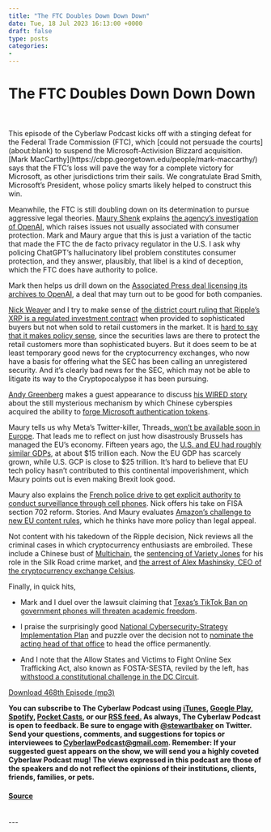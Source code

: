 ```yaml
---
title: "The FTC Doubles Down Down Down"
date: Tue, 18 Jul 2023 16:13:00 +0000
draft: false
type: posts
categories: 
- 
---
```

# The FTC Doubles Down Down Down

<br/>

<br/>
This episode of the Cyberlaw Podcast kicks off with a stinging defeat for the Federal Trade Commission (FTC), which [could not persuade the courts](about:blank) to suspend the Microsoft-Activision Blizzard acquisition. [Mark MacCarthy](https://cbpp.georgetown.edu/people/mark-maccarthy/) says that the FTC’s loss will pave the way for a complete victory for Microsoft, as other jurisdictions trim their sails. We congratulate Brad Smith, Microsoft’s President, whose policy smarts likely helped to construct this win.

Meanwhile, the FTC is still doubling down on its determination to pursue aggressive legal theories. [Maury Shenk](https://www.steptoe.com/en/lawyers/maury-shenk.html) explains [the agency’s investigation of OpenAI](https://urldefense.com/v3/__https:/www.washingtonpost.com/technology/2023/07/13/ftc-openai-chatgpt-sam-altman-lina-khan/?utm_source=pocket_saves__;!!ApXA7kLm!1MMleloFuwbfw8bXS_qtwkcLew3u-YFa9bQV9G-0wRjh4Swsqu_CmYr09AuWtTF-FhBdDEh6vbwlmnX39qSnsw$), which raises issues not usually associated with consumer protection. Mark and Maury argue that this is just a variation of the tactic that made the FTC the de facto privacy regulator in the U.S. I ask why policing ChatGPT’s hallucinatory libel problem constitutes consumer protection, and they answer, plausibly, that libel is a kind of deception, which the FTC does have authority to police.

Mark then helps us drill down on the [Associated Press deal licensing its archives to OpenAI](https://urldefense.com/v3/__https:/apnews.com/article/openai-chatgpt-associated-press-ap-f86f84c5bcc2f3b98074b38521f5f75a__;!!ApXA7kLm!2VOqeVg5pQ_hMzPDaLLasPyDIgO7sL12YwOJnt5lzPdZLw4YcszKl7pJ3CTzO5mrGE8AooQb79mcnaMuM_0v6w$), a deal that may turn out to be good for both companies.

[Nick Weaver](https://www.linkedin.com/in/nicholas-weaver-13893644/) and I try to make sense of [the district court ruling that Ripple’s XRP is a regulated investment contract](https://urldefense.com/v3/__https:/www.washingtonpost.com/business/2023/07/13/crypto-ripple-sec-regulation-securities/?utm_source=pocket_saves__;!!ApXA7kLm!1MMleloFuwbfw8bXS_qtwkcLew3u-YFa9bQV9G-0wRjh4Swsqu_CmYr09AuWtTF-FhBdDEh6vbwlmnVLDm0yXw$) when provided to sophisticated buyers but not when sold to retail customers in the market. It is [hard to say that it makes policy sense](https://lawprofessors.typepad.com/business_law/2023/07/so-ripple.html), since the securities laws are there to protect the retail customers more than sophisticated buyers. But it does seem to be at least temporary good news for the cryptocurrency exchanges, who now have a basis for offering what the SEC has been calling an unregistered security. And it’s clearly bad news for the SEC, which may not be able to litigate its way to the Cryptopocalypse it has been pursuing.

[Andy Greenberg](https://www.wired.com/author/andy-greenberg/) makes a guest appearance to discuss [his WIRED story](https://urldefense.com/v3/__https:/www.wired.com/story/microsoft-cloud-attack-china-hackers/?utm_source=pocket_saves__;!!ApXA7kLm!1MMleloFuwbfw8bXS_qtwkcLew3u-YFa9bQV9G-0wRjh4Swsqu_CmYr09AuWtTF-FhBdDEh6vbwlmnUR_10qpA$) about the still mysterious mechanism by which Chinese cyberspies acquired the ability to [forge Microsoft authentication tokens](https://urldefense.com/v3/__https:/www.securityweek.com/chinese-cyberspies-used-forged-authentication-tokens-to-hack-government-emails/?utm_source=pocket_saves__;!!ApXA7kLm!1MMleloFuwbfw8bXS_qtwkcLew3u-YFa9bQV9G-0wRjh4Swsqu_CmYr09AuWtTF-FhBdDEh6vbwlmnWXtMKB3g$). 

Maury tells us why Meta’s Twitter-killer, Threads[, won’t be available soon in Europe](https://urldefense.com/v3/__https:/techcrunch.com/2023/07/14/meta-is-blocking-eu-based-users-from-accessing-threads-via-vpn/?utm_source=pocket_saves__;!!ApXA7kLm!1MMleloFuwbfw8bXS_qtwkcLew3u-YFa9bQV9G-0wRjh4Swsqu_CmYr09AuWtTF-FhBdDEh6vbwlmnVn7bvgVA$). That leads me to reflect on just how disastrously Brussels has managed the EU’s economy. Fifteen years ago, the [U.S. and EU had roughly similar GDPs](https://www.wsj.com/articles/europeans-poorer-inflation-economy-255eb629?mod=hp_lead_pos7), at about $15 trillion each. Now the EU GDP has scarcely grown, while U.S. GCP is close to $25 trillion. It’s hard to believe that EU tech policy hasn’t contributed to this continental impoverishment, which Maury points out is even making Brexit look good. 

Maury also explains the [French police drive to get explicit authority to conduct surveillance through cell phones](https://urldefense.com/v3/__https:/www.schneier.com/blog/archives/2023/07/french-police-will-be-able-to-spy-on-people-through-their-cell-phones.html?utm_source=pocket_saves__;!!ApXA7kLm!1MMleloFuwbfw8bXS_qtwkcLew3u-YFa9bQV9G-0wRjh4Swsqu_CmYr09AuWtTF-FhBdDEh6vbwlmnXAYDjnmg$). Nick offers his take on FISA section 702 reform. Stories. And Maury evaluates [Amazon’s challenge to new EU content rules](https://urldefense.com/v3/__https:/www.cnbc.com/2023/07/11/amazon-launches-first-us-challenge-to-eu-content-rules.html?utm_source=pocket_saves__;!!ApXA7kLm!1MMleloFuwbfw8bXS_qtwkcLew3u-YFa9bQV9G-0wRjh4Swsqu_CmYr09AuWtTF-FhBdDEh6vbwlmnXMEeuUPQ$), which he thinks have more policy than legal appeal.

Not content with his takedown of the Ripple decision, Nick reviews all the criminal cases in which cryptocurrency enthusiasts are embroiled. These include a Chinese bust of [Multichain,](https://urldefense.com/v3/__https:/www.theblock.co/post/239589/multichain-ceases-operations-as-ceos-sister-is-detained-in-china-while-holding-220-million-of-funds?utm_source=pocket_saves__;!!ApXA7kLm!1MMleloFuwbfw8bXS_qtwkcLew3u-YFa9bQV9G-0wRjh4Swsqu_CmYr09AuWtTF-FhBdDEh6vbwlmnViyGaFdA$) the [sentencing of Variety Jones](https://urldefense.com/v3/__https:/therecord.media/silk-road-mentor-variety-jones-sentenced-to-20-years?utm_source=pocket_saves__;!!ApXA7kLm!1MMleloFuwbfw8bXS_qtwkcLew3u-YFa9bQV9G-0wRjh4Swsqu_CmYr09AuWtTF-FhBdDEh6vbwlmnUhKL-wwg$) for his role in the Silk Road crime market, and [the arrest of Alex Mashinsky, CEO of the cryptocurrency exchange Celsius](https://www.nytimes.com/2023/07/13/business/celsius-cryptocurrency-founder-arrested.html).

Finally, in quick hits, 

-   Mark and I duel over the lawsuit claiming that [Texas’s TikTok Ban on government phones will threaten academic freedom](https://urldefense.com/v3/__https:/www.nytimes.com/2023/07/13/business/texas-tiktok-ban-challenge.html?utm_source=pocket_saves__;!!ApXA7kLm!1MMleloFuwbfw8bXS_qtwkcLew3u-YFa9bQV9G-0wRjh4Swsqu_CmYr09AuWtTF-FhBdDEh6vbwlmnUFRSMsiw$).
    
-   I praise the surprisingly good [National Cybersecurity-Strategy Implementation Plan](https://urldefense.com/v3/__https:/www.whitehouse.gov/wp-content/uploads/2023/07/National-Cybersecurity-Strategy-Implementation-Plan-WH.gov_.pdf?utm_source=pocket_saves__;!!ApXA7kLm!1MMleloFuwbfw8bXS_qtwkcLew3u-YFa9bQV9G-0wRjh4Swsqu_CmYr09AuWtTF-FhBdDEh6vbwlmnVOnbZJQw$) and puzzle over the decision not to [nominate the acting head of that office](https://urldefense.com/v3/__https:/therecord.media/oncd-acting-director-kemba-walden-told-she-will-not-receive-nomination?utm_source=pocket_saves__;!!ApXA7kLm!1MMleloFuwbfw8bXS_qtwkcLew3u-YFa9bQV9G-0wRjh4Swsqu_CmYr09AuWtTF-FhBdDEh6vbwlmnWOetD7WA$) to head the office permanently.
    
-   And I note that the Allow States and Victims to Fight Online Sex Trafficking Act, also known as FOSTA-SESTA, reviled by the left, has [withstood a constitutional challenge in the DC Circuit](https://urldefense.com/v3/__https:/www.law360.com/technology/articles/1697284?nl_pk=ba937d35-603d-43df-b094-ca4dcdcccf39&nlaidx=6&nlsidx=0&read_more=1&utm_source=pocket_saves__;!!ApXA7kLm!1MMleloFuwbfw8bXS_qtwkcLew3u-YFa9bQV9G-0wRjh4Swsqu_CmYr09AuWtTF-FhBdDEh6vbwlmnXMENogug$).
    

[Download 468th Episode (mp3)](https://www.steptoe.com/podcasts/TheCyberlawPodcast-468.mp3)

**You can subscribe to The Cyberlaw Podcast using [iTunes](https://itunes.apple.com/us/podcast/steptoe-cyberlaw-podcast/id830593115?mt=2), [Google Play](https://play.google.com/music/listen#/ps/Ikx2d2ncjvw6zuoq3zh4qp2i7qu), [Spotify](https://open.spotify.com/show/3Co2wdTUaZr4Xqnlxs4soG), [Pocket Casts](http://pcasts.in/steptoe), or our [RSS feed.](http://www.steptoe.com/feed-Cyberlaw.rss) As always, The Cyberlaw Podcast is open to feedback. Be sure to engage with [@stewartbaker](https://twitter.com/stewartbaker) on Twitter. Send your questions, comments, and suggestions for topics or interviewees to [CyberlawPodcast@gmail.com](mailto:CyberlawPodcast@gmail.com). Remember: If your suggested guest appears on the show, we will send you a highly coveted Cyberlaw Podcast mug! The views expressed in this podcast are those of the speakers and do not reflect the opinions of their institutions, clients, friends, families, or pets.**

#### [Source](https://sites.libsyn.com/52286/the-ftc-doubles-down-down-down)

<br/>
---
